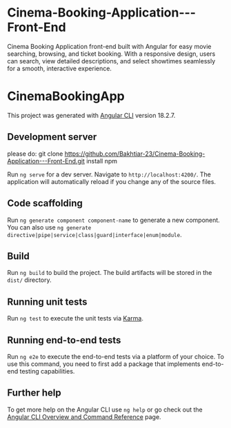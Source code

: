 
# Cinema-Booking-Application---Front-End
Cinema Booking Application front-end built with Angular for easy movie searching, browsing, and ticket booking. With a responsive design, users can search, view detailed descriptions, and select showtimes seamlessly for a smooth, interactive experience.
# CinemaBookingApp

This project was generated with [Angular CLI](https://github.com/angular/angular-cli) version 18.2.7.

## Development server

please do: git clone https://github.com/Bakhtiar-23/Cinema-Booking-Application---Front-End.git install npm 

Run `ng serve` for a dev server. Navigate to `http://localhost:4200/`. The application will automatically reload if you change any of the source files.

## Code scaffolding

Run `ng generate component component-name` to generate a new component. You can also use `ng generate directive|pipe|service|class|guard|interface|enum|module`.

## Build

Run `ng build` to build the project. The build artifacts will be stored in the `dist/` directory.

## Running unit tests

Run `ng test` to execute the unit tests via [Karma](https://karma-runner.github.io).

## Running end-to-end tests

Run `ng e2e` to execute the end-to-end tests via a platform of your choice. To use this command, you need to first add a package that implements end-to-end testing capabilities.

## Further help

To get more help on the Angular CLI use `ng help` or go check out the [Angular CLI Overview and Command Reference](https://angular.dev/tools/cli) page.

